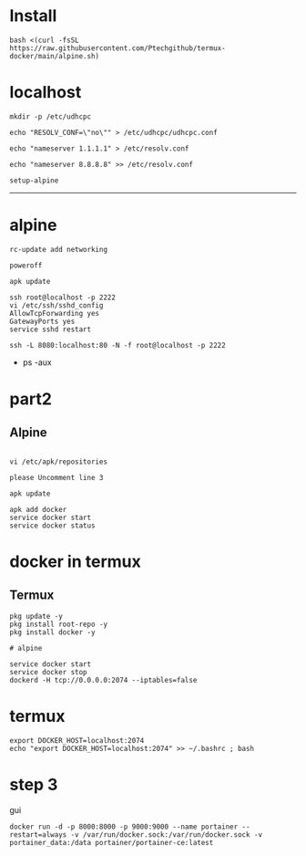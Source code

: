 # Install 

```
bash <(curl -fsSL https://raw.githubusercontent.com/Ptechgithub/termux-docker/main/alpine.sh)
```

# localhost

``
mkdir -p /etc/udhcpc
``

``
echo "RESOLV_CONF=\"no\"" > /etc/udhcpc/udhcpc.conf
``

``
echo "nameserver 1.1.1.1" > /etc/resolv.conf
``

``
echo "nameserver 8.8.8.8" >> /etc/resolv.conf
``

``
 setup-alpine 
``

---------------------------------
# alpine

``
rc-update add networking
``

``
poweroff
``

``
apk update
``

```
ssh root@localhost -p 2222
vi /etc/ssh/sshd_config 
AllowTcpForwarding yes
GatewayPorts yes
service sshd restart

ssh -L 8080:localhost:80 -N -f root@localhost -p 2222

```
- ps -aux


# part2
## Alpine
```

vi /etc/apk/repositories

please Uncomment line 3

apk update

apk add docker
service docker start
service docker status

```

# docker in termux

## Termux
```
pkg update -y
pkg install root-repo -y
pkg install docker -y

# alpine

service docker start
service docker stop
dockerd -H tcp://0.0.0.0:2074 --iptables=false
```

# termux
```
export DOCKER_HOST=localhost:2074
echo "export DOCKER_HOST=localhost:2074" >> ~/.bashrc ; bash

```

# step 3
gui

```
docker run -d -p 8000:8000 -p 9000:9000 --name portainer --restart=always -v /var/run/docker.sock:/var/run/docker.sock -v portainer_data:/data portainer/portainer-ce:latest
```







